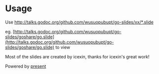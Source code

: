 # Usage

Use http://talks.godoc.org/github.com/wusuopubupt/go-slides/xx/*.slide 

eg. [http://talks.godoc.org/github.com/wusuopubupt/go-slides/goshare/go.slide](http://talks.godoc.org/github.com/wusuopubupt/go-slides/goshare/go.slide) to view

Most of the slides are created by icexin, thanks for icexin's great work!

Powered by [present](https://godoc.org/golang.org/x/tools/present)

